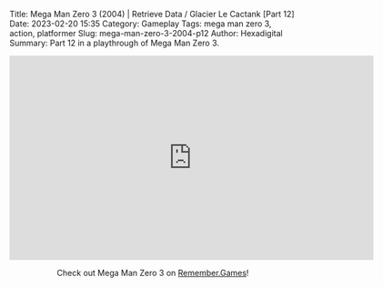 Title: Mega Man Zero 3 (2004) | Retrieve Data / Glacier Le Cactank [Part 12]
Date: 2023-02-20 15:35
Category: Gameplay
Tags: mega man zero 3,  action,  platformer
Slug: mega-man-zero-3-2004-p12
Author: Hexadigital
Summary: Part 12 in a playthrough of Mega Man Zero 3.

<center><iframe src="https://www.youtube.com/embed/PWf3klOGM8k?feature=oembed" allow="accelerometer; autoplay; encrypted-media; gyroscope; picture-in-picture" width="640" height="360" frameborder="0"></iframe>

Check out Mega Man Zero 3 on [Remember.Games](https://remember.games/game/4374/mega-man-zero-3/)!</center>